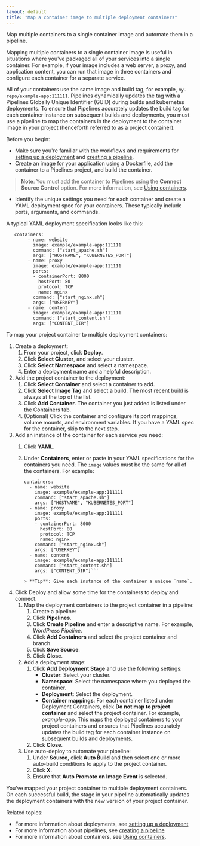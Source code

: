 ```yaml
---
layout: default
title: "Map a container image to multiple deployment containers"
---
```


Map multiple containers to a single container image and automate them in a pipeline.

Mapping multiple containers to a single container image is useful in situations where you've packaged all of your services into a single container. For example, if your image includes a web server, a proxy, and application content, you can run that image in three containers and configure each container for a separate service. 

All of your containers use the same image and build tag, for example, `my-repo/example-app:111111`. Pipelines dynamically updates the tag with a Pipelines Globally Unique Identifier (GUID) during builds and kubernetes deployments. To ensure that Pipelines accurately updates the build tag for each container instance on subsequent builds and deployments, you must use a pipeline to map the containers in the deployment to the container image in your project (henceforth referred to as a project container).

Before you begin:
* Make sure you're familiar with the workflows and requirements for [setting up a deployment](./deployment-set-up.md) and [creating a pipeline](./pipeline-set-up.md). 
* Create an image for your application using a Dockerfile, add the container to a Pipelines project, and build the container.
> **Note**: You must add the container to Pipelines using the **Connect Source Control** option. For more information, see [Using containers](./container.md).
* Identify the unique settings you need for each container and create a YAML deployment spec for your containers. These typically include ports, arguments, and commands.

A typical YAML deployment specification looks like this:

```
   containers:
        - name: website
          image: example/example-app:111111
          command: ["start_apache.sh"]
          args: ["HOSTNAME", "KUBERNETES_PORT"]
        - name: proxy
          image: example/example-app:111111
          ports:
          - containerPort: 8000
            hostPort: 80
            protocol: TCP
            name: nginx
          command: ["start_nginx.sh"]
          args: ["USERKEY"]
        - name: content
          image: example/example-app:111111
          command: ["start_content.sh"]
          args: ["CONTENT_DIR"]

```

To map your project container to multiple deployment containers:
1. Create a deployment:
   1. From your project, click **Deploy**.
   1. Click **Select Cluster**, and select your cluster.
   1. Click **Select Namespace** and select a namespace.
   1. Enter a deployment name and a helpful description.
1. Add the project container to the deployment:
   1. Click **Select Container** and select a container to add.
   1. Click **Select Image Tag** and select a build. The most recent build is always at the top of the list.
   1. Click **Add Container**. The container you just added is listed under the Containers tab.
   1. (Optional) Click the container and configure its port mappings, volume mounts, and environment variables. If you have a YAML spec for the container, skip to the next step.
1. Add an instance of the container for each service you need:
   1. Click **YAML**.
   1. Under **Containers**, enter or paste in your YAML specifications for the containers you need. The `image` values must be the same for all of the containers. For example:
      
      ```
      containers:
        - name: website
          image: example/example-app:111111
          command: ["start_apache.sh"]
          args: ["HOSTNAME", "KUBERNETES_PORT"]
        - name: proxy
          image: example/example-app:111111
          ports:
          - containerPort: 8000
            hostPort: 80
            protocol: TCP
            name: nginx
          command: ["start_nginx.sh"]
          args: ["USERKEY"]
        - name: content
          image: example/example-app:111111
          command: ["start_content.sh"]
          args: ["CONTENT_DIR"]```
      
      > **Tip**: Give each instance of the container a unique `name`.
   
1. Click Deploy and allow some time for the containers to deploy and connect.
   1. Map the deployment containers to the project container in a pipeline:
      1. Create a pipeline:
      1. Click **Pipelines**.
      1. Click **Create Pipeline** and enter a descriptive name. For example, _WordPress Pipeline_.
      1. Click **Add Containers** and select the project container and branch.
      1. Click **Save Source**.
      1. Click **Close**.
   1. Add a deployment stage:
      1. Click **Add Deployment Stage** and use the following settings:
         * **Cluster**: Select your cluster.
         * **Namespace**: Select the namespace where you deployed the container.
         * **Deployment**: Select the deployment.
         * **Container mappings**: For each container listed under Deployment Containers, click **Do not map to project container** and select the project container. For example, _example-app_. This maps the deployed containers to your project containers and ensures that Pipelines accurately updates the build tag for each container instance on subsequent builds and deployments.	
      1. Click **Close**.
   1. Use auto-deploy to automate your pipeline:
      1. Under **Source**, click **Auto Build** and then select one or more auto-build conditions to apply to the project container.
      1. Click **X**.
      1. Ensure that **Auto Promote on Image Event** is selected.

You've mapped your project container to multiple deployment containers. On each successful build, the stage in your pipeline automatically updates the deployment containers with the new version of your project container.

Related topics:
* For more information about deployments, see [setting up a deployment](./deployment-set-up.md)
* For more information about pipelines, see [creating a pipeline](./pipeline-set-up.md)
* For more information about containers, see [Using containers](./container.md).
       		
